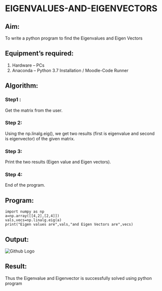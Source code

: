 # EIGENVALUES-AND-EIGENVECTORS
## Aim:
To write a python program to find the Eigenvalues and Eigen Vectors
## Equipment’s required:
1. 	Hardware – PCs
2. 	Anaconda – Python 3.7 Installation / Moodle-Code Runner
## Algorithm:
### Step1 : 
Get the matrix from the user.
### Step 2: 
Using the np.linalg.eig(),  we get two results (first is eigenvalue and second is eigenvector) of the given matrix.
### Step 3: 
Print the two results (Eigen value and Eigen vectors).
### Step 4: 
End of the program.

## Program:
~~~
import numpy as np
a=np.array([[4,2],[2,4]])
vals,vecs=np.linalg.eig(a)
print("Eigen values are",vals,"and Eigen Vectors are",vecs)
~~~

## Output:
![Github Logo](eigen.png)
## Result:
Thus the Eigenvalue and Eigenvector is successfully solved using python program
